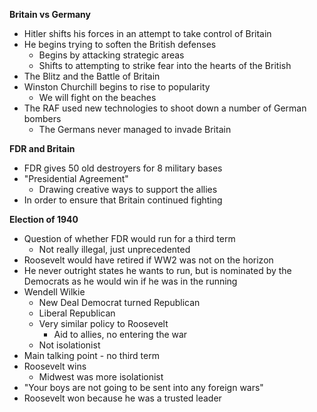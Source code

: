 **Britain vs Germany**
- Hitler shifts his forces in an attempt to take control of Britain
- He begins trying to soften the British defenses
	- Begins by attacking strategic areas 
	- Shifts to attempting to strike fear into the hearts of the British
- The Blitz and the Battle of Britain
- Winston Churchill begins to rise to popularity
	- We will fight on the beaches
- The RAF used new technologies to shoot down a number of German bombers
	- The Germans never managed to invade Britain

**FDR and Britain**
- FDR gives 50 old destroyers for 8 military bases
- "Presidential Agreement"
	- Drawing creative ways to support the allies
- In order to ensure that Britain continued fighting

**Election of 1940**
- Question of whether FDR would run for a third term
	- Not really illegal, just unprecedented
- Roosevelt would have retired if WW2 was not on the horizon
- He never outright states he wants to run, but is nominated by the Democrats as he would win if he was in the running
- Wendell Wilkie
	- New Deal Democrat turned Republican
	- Liberal Republican
	- Very similar policy to Roosevelt
		- Aid to allies, no entering the war
	- Not isolationist
- Main talking point - no third term
- Roosevelt wins
	- Midwest was more isolationist
- "Your boys are not going to be sent into any foreign wars"
- Roosevelt won because he was a trusted leader

